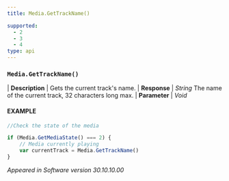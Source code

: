 ```yaml
---
title: Media.GetTrackName()

supported:
  - 2
  - 3
  - 4
type: api
---
```


### `Media.GetTrackName()`

| **Description** | Gets the current track's name.
| **Response** | *String*  The name of the current track, 32 characters long max.
| **Parameter**   | *Void*

#### EXAMPLE

```javascript
//Check the state of the media

if (Media.GetMediaState() === 2) {
	// Media currently playing
	var currentTrack = Media.GetTrackName()
}
```

*Appeared in Software version 30.10.10.00*